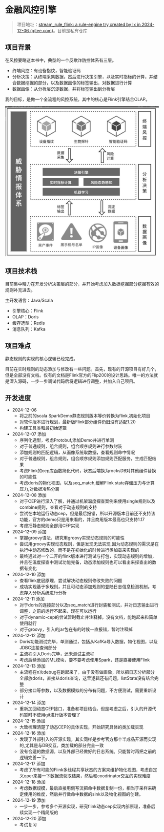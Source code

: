 # 金融风控引擎

> 项目地址：[stream\_rule\_flink: a rule-engine try,created by lx in 2024-12-06 (gitee.com)](https://gitee.com/lxmelody/stream_rule_flink)。目前是私有仓库

## 项目背景

在风控要略这本书中，典型的一个反欺诈防控体系有三层。

* 终端风控：有设备指纹，智能验证码
* 分析决策：从终端采集数据，然后进行决策引擎，以及实时指标的计算，并结合数据挖掘的部分，以及数据画像的标签输出，对数据进行计算
* 数据画像：从分析层沉淀数据，并将标签输出到分析层

我的目标，是做一个全流程的风控系统，其中的核心是Flink引擎结合OLAP。

![image.png](assets/image.png)

## 项目技术栈

目前集中精力在开发分析决策层的部分，并开始考虑加入数据挖掘部分挖掘有效的规则补充进去。

主开发语言：Java/Scala

* 引擎核心：Flink
* OLAP：Doris
* 缓存选型：Redis
* 消息队列：Kafka

## 项目难点

静态规则的实现的核心逻辑已经完成。

目前在实时规则的动态添加与修改有一些问题。首先，现有的开源项目有好几个，但是全部没有文档。仅有的文档是Flink官方的Flip200的设计思路。唯一的方法就是深入源码，一步一步调试代码后将逻辑进行调整，并加入自己项目。

## 开发进度

- 2024-12-06
  - 将之前的scala SparkDemo静态规则版本等价转换为flink,初始化项目
  - 对软件版本进行规划，最新版Flink部分组件仍旧没有适配1.20
  - 构建工具类和最初始逻辑
- 2024-12-07 添加
  - 序列化选型，考虑Protobuf,添加Demo并进行单测
  - 对于普通规则，组合规则，组合顺序规则进行参数封装
  - 添加规则的匹配逻辑，从画像系统取数据，查看规则命中情况
  - 对于普通规则，组合规则，组合顺序规则添加规则匹配服务，生成匹配结果
  - 考虑Flink的cep库函数简化代码，状态后端换为rocksDB对其他组件替换的可能性
  - 考虑doris的物化视图，以及seq_match,缓解Flink state存储压力与计算压力,对数据冷热分离
- 2024-12-08 添加
  - 对于CEP进行深入了解，并通过机架温度探查案例来使用single规则以及combine规则，查看对于动态规则的支持
  - 尝试在本地运行动态cep，但是最后报错，所以开源版本目前还不支持该功能，官方的demo只是用来看的，并且商用版本最高也只支持1.17
  - 考虑把静态规则全部用CEP实现
- 2024-12-09 添加
  - 掌握groovy语法，研究用groovy实现动态规则的可能性
  - 尝试用groovy实现动态规则，但是发现无法实现,因为动态规则的需求是在执行中动态修改的，而不是在初始化的时候进行类加载来实现的
  - 最终通过对一个二开的flink版本进行测试与打包，实现动态规则的增加，并且在温度探查中测试功能完备，动态添加规则也可以看出来探查出的数据有变化
- 2024-12-10 添加
  - 查看flink底层原理，尝试解决动态规则修改失败的问题
  - 成功实现基于多规则，并且可动态添加规则的登陆日志信息检测机制，考虑存入分析系统进行分析
- 2024-12-11 添加
  - 对于doris的连接部分以及seq_match进行封装和测试，并对日志输出进行调整，之前的运行不起来，现在可以运行
  - 对于dynamic-cep的尝试暂时截止并注释掉，没有文档，能跑起来和简单使用就行
  - 对于groovy，引入的jar包在有的时候一直报错，暂时注释掉
- 2024-12-12 添加
  - Doris功能测试完毕，单测通过，包括从KafKa导入数据，物化视图，以及JDBC连接查询部分
  - 主流程引入Doris完毕，还未测试主流程
  - 考虑后续添加的ML模块，要不要考虑使用Spark，还是直接使用Flink
- 2024-12-13 添加
  - 主流程在n次debug在跑起来了，由于没有做画像，所以把日志分析部分全部放doris，直接从doris查询，这里逻辑还有问题，listState没有结合完整
  - 部分接口等参数，以及数据模拟的分布有问题，不方便测试，需要重新设计
- 2024-12-14 添加
  - 重新加回动态CEP接口，准备和项目结合。但是考虑之后，引入的开源代码暂时不使用git进行版本管理了
- 2024-12-15 添加
  - 大致梳理清楚了动态CEP的具体实现，开始研究具体的类加载实现
- 2024-12-16 添加
  - 发现了外部引入的开源实现，其实同样是参考官方那个半成品开源而实现的,尤其是与DB交互，类加载的部分完全一致
  - 没有合适的数据源，以及外部已经做好的日志系统。只能暂时再把之前的逻辑完善一下。
- 2024-12-17 添加
  - 考虑了所有可能的Flink多线程共享状态的方案来维护物化视图，考虑自定义oper来接一下数据流获取结果，然后和coodrinator交互的实现难度
- 2024-12-18 添加
  - 考虑数据规模，最后直接用侧写流把命中数据复制一份，相当于采样来确定使用的维度，然后并行做命中数据的sink以及物化视图的创建。
- 2024-12-19 添加
  - 一步一步，参考多个开源实现，研究flink动态cep实现内部原理，准备后续实现一个精简版的
- 2024-12-20 添加
  - 考试复习
